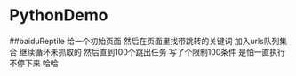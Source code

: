 # PythonDemo

##baiduReptile
给一个初始页面 然后在页面里找带跳转的关键词 加入urls队列集合 继续循环未抓取的 然后直到100个跳出任务   写了个限制100条件 是怕一直执行 不停下来 哈哈
